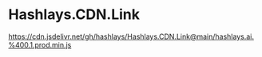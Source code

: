 # Hashlays.CDN.Link
https://cdn.jsdelivr.net/gh/hashlays/Hashlays.CDN.Link@main/hashlays.ai.%400.1.prod.min.js